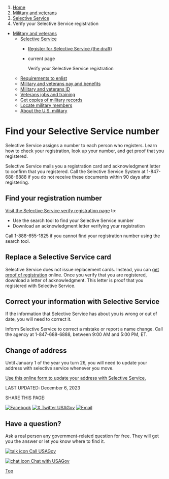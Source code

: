 1. [Home](/)
2. [Military and veterans](/military-and-veterans)
3. [Selective Service](/selective-service)
4. Verify your Selective Service registration

* [Military and veterans](/military-and-veterans)
  + [Selective Service](/selective-service)
    - [Register for Selective Service (the draft)](/register-selective-service)
    - current page

      Verify your Selective Service registration
  + [Requirements to enlist](/military-requirements)
  + [Military and veterans pay and benefits](/military-pay-benefits)
  + [Military and veterans ID](/military-veterans-id)
  + [Veterans jobs and training](/veteran-jobs-training)
  + [Get copies of military records](/military-records)
  + [Locate military members](/locate-military-members)
  + [About the U.S. military](/us-military)

Find your Selective Service number
==================================

Selective Service assigns a number to each person who registers. Learn how to check your registration, look up your number, and get proof that you registered.

Selective Service mails you a registration card and acknowledgment letter to confirm that you registered. Call the Selective Service System at 1-847-688-6888 if you do not receive these documents within 90 days after registering.

**Find your registration number**
---------------------------------

[Visit the Selective Service verify registration page](https://www.sss.gov/verify/)
to:

* Use the search tool to find your Selective Service number
* Download an acknowledgment letter verifying your registration

Call 1-888-655-1825 if you cannot find your registration number using the search tool.

**Replace a Selective Service card**
------------------------------------

Selective Service does not issue replacement cards. Instead, you can
[get proof of registration](https://www.sss.gov/verify/proof/)
online. Once you verify that you are registered, download a letter of acknowledgment. This letter is proof that you registered with Selective Service.

**Correct your information with Selective Service**
---------------------------------------------------

If the information that Selective Service has about you is wrong or out of date, you will need to correct it.

Inform Selective Service to correct a mistake or report a name change. Call the agency at 1-847-688-6888, between 9:00 AM and 5:00 PM, ET.

Change of address
-----------------

Until January 1 of the year you turn 26, you will need to update your address with selective service whenever you move.

[Use this online form to update your address with Selective Service.](https://www.sss.gov/verify/update-info/)

LAST UPDATED:
December 6, 2023

SHARE THIS PAGE:

[![Facebook](/themes/custom/usagov/images/social-media-icons/Facebook_Icon.svg)](https://www.facebook.com/sharer/sharer.php?u=https://www.usa.gov/selective-service-card&v=3)
[![X Twitter USAGov](/themes/custom/usagov/images/social-media-icons/X_Twitter_Icon.svg?version=2)](https://twitter.com/intent/tweet?source=webclient&text=https://www.usa.gov/selective-service-card)
[![Email](/themes/custom/usagov/images/social-media-icons/Email_Icon.svg?version=2)](mailto:?subject=https://www.usa.gov/selective-service-card)

Have a question?
----------------

Ask a real person any government-related question for free. They will get you the answer or let you know where to find it.

[![talk icon](/themes/custom/usagov/images/ICONS_talk.png)
Call USAGov](/phone)

[![chat icon](/themes/custom/usagov/images/ICONS_chat.png)
Chat with USAGov](/chat)

[Top](#main-content)